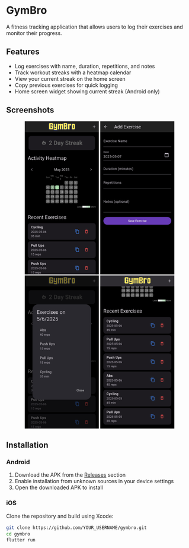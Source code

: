 # GymBro

A fitness tracking application that allows users to log their exercises and monitor their progress.

## Features

- Log exercises with name, duration, repetitions, and notes
- Track workout streaks with a heatmap calendar
- View your current streak on the home screen
- Copy previous exercises for quick logging
- Home screen widget showing current streak (Android only)

## Screenshots

<p align="center">
  <img src="screenshots/home-screen.jpg" width="200" alt="Home Screen">
  <img src="screenshots/add-exercise.jpg" width="200" alt="Add Exercise Screen">
  <img src="screenshots/calendar-view.jpg" width="200" alt="Calendar View">
  <img src="screenshots/exercise-list.jpg" width="200" alt="Exercise List">
</p>

## Installation

### Android

1. Download the APK from the [Releases](https://github.com/MANRAF04/GymBro/releases) section
2. Enable installation from unknown sources in your device settings
3. Open the downloaded APK to install

### iOS

Clone the repository and build using Xcode:

```bash
git clone https://github.com/YOUR_USERNAME/gymbro.git
cd gymbro
flutter run
